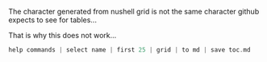 
The character generated from nushell grid is not the
same character github expects to see for tables...

That is why this does not work...

```rust
help commands | select name | first 25 | grid | to md | save toc.md
```
